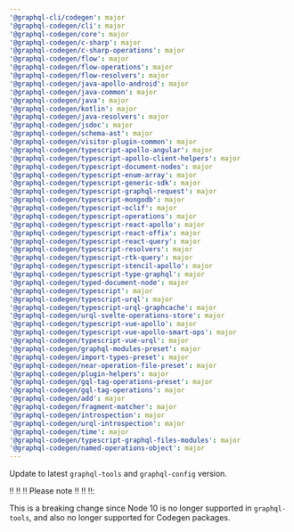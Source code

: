 ```yaml
---
'@graphql-cli/codegen': major
'@graphql-codegen/cli': major
'@graphql-codegen/core': major
'@graphql-codegen/c-sharp': major
'@graphql-codegen/c-sharp-operations': major
'@graphql-codegen/flow': major
'@graphql-codegen/flow-operations': major
'@graphql-codegen/flow-resolvers': major
'@graphql-codegen/java-apollo-android': major
'@graphql-codegen/java-common': major
'@graphql-codegen/java': major
'@graphql-codegen/kotlin': major
'@graphql-codegen/java-resolvers': major
'@graphql-codegen/jsdoc': major
'@graphql-codegen/schema-ast': major
'@graphql-codegen/visitor-plugin-common': major
'@graphql-codegen/typescript-apollo-angular': major
'@graphql-codegen/typescript-apollo-client-helpers': major
'@graphql-codegen/typescript-document-nodes': major
'@graphql-codegen/typescript-enum-array': major
'@graphql-codegen/typescript-generic-sdk': major
'@graphql-codegen/typescript-graphql-request': major
'@graphql-codegen/typescript-mongodb': major
'@graphql-codegen/typescript-oclif': major
'@graphql-codegen/typescript-operations': major
'@graphql-codegen/typescript-react-apollo': major
'@graphql-codegen/typescript-react-offix': major
'@graphql-codegen/typescript-react-query': major
'@graphql-codegen/typescript-resolvers': major
'@graphql-codegen/typescript-rtk-query': major
'@graphql-codegen/typescript-stencil-apollo': major
'@graphql-codegen/typescript-type-graphql': major
'@graphql-codegen/typed-document-node': major
'@graphql-codegen/typescript': major
'@graphql-codegen/typescript-urql': major
'@graphql-codegen/typescript-urql-graphcache': major
'@graphql-codegen/urql-svelte-operations-store': major
'@graphql-codegen/typescript-vue-apollo': major
'@graphql-codegen/typescript-vue-apollo-smart-ops': major
'@graphql-codegen/typescript-vue-urql': major
'@graphql-codegen/graphql-modules-preset': major
'@graphql-codegen/import-types-preset': major
'@graphql-codegen/near-operation-file-preset': major
'@graphql-codegen/plugin-helpers': major
'@graphql-codegen/gql-tag-operations-preset': major
'@graphql-codegen/gql-tag-operations': major
'@graphql-codegen/add': major
'@graphql-codegen/fragment-matcher': major
'@graphql-codegen/introspection': major
'@graphql-codegen/urql-introspection': major
'@graphql-codegen/time': major
'@graphql-codegen/typescript-graphql-files-modules': major
'@graphql-codegen/named-operations-object': major
---
```


Update to latest `graphql-tools` and `graphql-config` version.

‼️ ‼️ ‼️ Please note ‼️ ‼️ ‼️: 

This is a breaking change since Node 10 is no longer supported in `graphql-tools`, and also no longer supported for Codegen packages.



